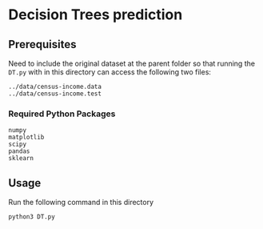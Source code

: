 # Decision Trees prediction

## Prerequisites
Need to include the original dataset at the parent folder so that running the `DT.py`
with in this directory can access the following two files: 
```
../data/census-income.data
../data/census-income.test

```

### Required Python Packages
```
numpy
matplotlib
scipy
pandas
sklearn
```

## Usage
Run the following command in this directory
```
python3 DT.py
```
